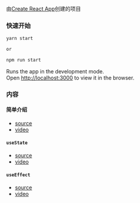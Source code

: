 由[Create React App](https://github.com/facebook/create-react-app)创建的项目

### 快速开始

```js
yarn start

or

npm run start
```

Runs the app in the development mode.<br />
Open [http://localhost:3000](http://localhost:3000) to view it in the browser.

### 内容

#### 简单介绍

- [source](https://github.com/xyyolab/react-hook-tutorial/tree/react-hook-tutorial-0)
- [video](https://www.bilibili.com/video/BV1Ua4y1e74i/)

#### `useState`

- [source](https://github.com/xyyolab/react-hook-tutorial/tree/react-hook-tutorial-1)
- [video]()

#### `useEffect`

- [source](https://github.com/xyyolab/react-hook-tutorial/tree/react-hook-tutorial-2)
- [video]()
